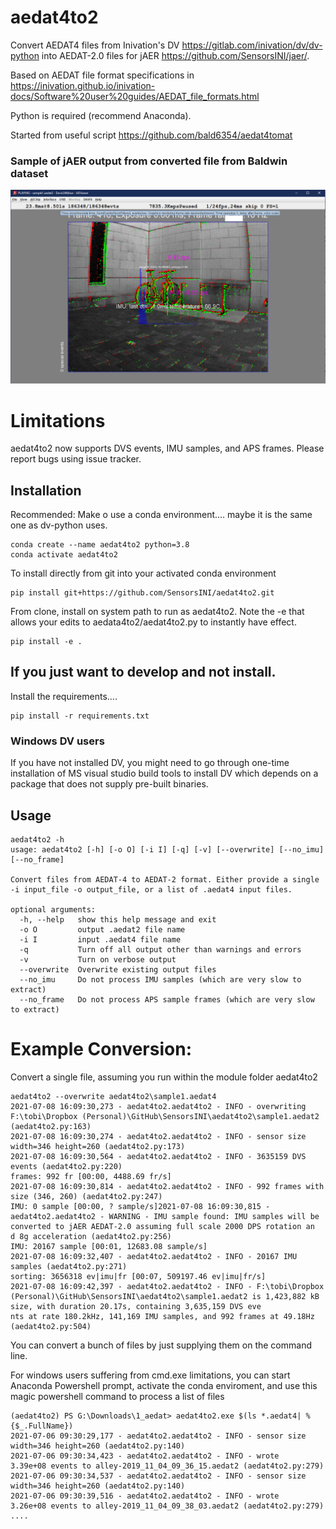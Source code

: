 # aedat4to2
Convert AEDAT4 files from Inivation's DV https://gitlab.com/inivation/dv/dv-python into AEDAT-2.0 files for jAER https://github.com/SensorsINI/jaer/. 

Based on AEDAT file format specifications in https://inivation.github.io/inivation-docs/Software%20user%20guides/AEDAT_file_formats.html

Python is required (recommend Anaconda).

Started from useful script https://github.com/bald6354/aedat4tomat

### Sample of jAER output from converted file from Baldwin dataset
![bike_sample](https://github.com/SensorsINI/aedat4to2/blob/master/sample-jaer-output.png "Sample AEDAT-2.0 output")

# Limitations
aedat4to2 now supports DVS events, IMU samples, and APS frames. Please report bugs using issue tracker.


## Installation
Recommended: Make o use a conda environment.... maybe it is the same one as dv-python uses.
````shell
conda create --name aedat4to2 python=3.8
conda activate aedat4to2
````

To install directly from git into your activated conda environment
````console
pip install git+https://github.com/SensorsINI/aedat4to2.git
````

From clone, install on system path to run as aedat4to2. Note the -e that allows your edits to aedata4to2/aedat4to2.py to instantly have effect.
````shell
pip install -e .
````

## If you just want to develop and not install.

Install the requirements....
````shell
pip install -r requirements.txt
````

### Windows DV users
If you have not installed DV, you might need to go through one-time installation of
MS visual studio build tools to install DV which depends on a package that does not supply pre-built binaries.

## Usage
````console
aedat4to2 -h
usage: aedat4to2 [-h] [-o O] [-i I] [-q] [-v] [--overwrite] [--no_imu] [--no_frame]

Convert files from AEDAT-4 to AEDAT-2 format. Either provide a single -i input_file -o output_file, or a list of .aedat4 input files.

optional arguments:
  -h, --help   show this help message and exit
  -o O         output .aedat2 file name
  -i I         input .aedat4 file name
  -q           Turn off all output other than warnings and errors
  -v           Turn on verbose output
  --overwrite  Overwrite existing output files
  --no_imu     Do not process IMU samples (which are very slow to extract)
  --no_frame   Do not process APS sample frames (which are very slow to extract)
````

# Example Conversion:
Convert a single file, assuming you run within the module folder aedat4to2
```console
aedat4to2 --overwrite aedat4to2\sample1.aedat4
2021-07-08 16:09:30,273 - aedat4to2.aedat4to2 - INFO - overwriting F:\tobi\Dropbox (Personal)\GitHub\SensorsINI\aedat4to2\sample1.aedat2 (aedat4to2.py:163)
2021-07-08 16:09:30,274 - aedat4to2.aedat4to2 - INFO - sensor size width=346 height=260 (aedat4to2.py:173)
2021-07-08 16:09:30,564 - aedat4to2.aedat4to2 - INFO - 3635159 DVS events (aedat4to2.py:220)
frames: 992 fr [00:00, 4488.69 fr/s]
2021-07-08 16:09:30,814 - aedat4to2.aedat4to2 - INFO - 992 frames with size (346, 260) (aedat4to2.py:247)
IMU: 0 sample [00:00, ? sample/s]2021-07-08 16:09:30,815 - aedat4to2.aedat4to2 - WARNING - IMU sample found: IMU samples will be converted to jAER AEDAT-2.0 assuming full scale 2000 DPS rotation an
d 8g acceleration (aedat4to2.py:256)
IMU: 20167 sample [00:01, 12683.08 sample/s]
2021-07-08 16:09:32,407 - aedat4to2.aedat4to2 - INFO - 20167 IMU samples (aedat4to2.py:271)
sorting: 3656318 ev|imu|fr [00:07, 509197.46 ev|imu|fr/s]
2021-07-08 16:09:42,397 - aedat4to2.aedat4to2 - INFO - F:\tobi\Dropbox (Personal)\GitHub\SensorsINI\aedat4to2\sample1.aedat2 is 1,423,882 kB size, with duration 20.17s, containing 3,635,159 DVS eve
nts at rate 180.2kHz, 141,169 IMU samples, and 992 frames at 49.18Hz (aedat4to2.py:504)
```

You can convert a bunch of files by just supplying them on the command line.

For windows users suffering from cmd.exe limitations, you can start Anaconda Powershell prompt, activate the conda enviroment, and use 
this magic powershell command to process a list of files

````console
(aedat4to2) PS G:\Downloads\1_aedat> aedat4to2.exe $(ls *.aedat4| % {$_.FullName})
2021-07-06 09:30:29,177 - aedat4to2.aedat4to2 - INFO - sensor size width=346 height=260 (aedat4to2.py:140)
2021-07-06 09:30:34,423 - aedat4to2.aedat4to2 - INFO - wrote   3.39e+08 events to alley-2019_11_04_09_36_15.aedat2 (aedat4to2.py:279)
2021-07-06 09:30:34,537 - aedat4to2.aedat4to2 - INFO - sensor size width=346 height=260 (aedat4to2.py:140)
2021-07-06 09:30:39,516 - aedat4to2.aedat4to2 - INFO - wrote   3.26e+08 events to alley-2019_11_04_09_38_03.aedat2 (aedat4to2.py:279)
....


